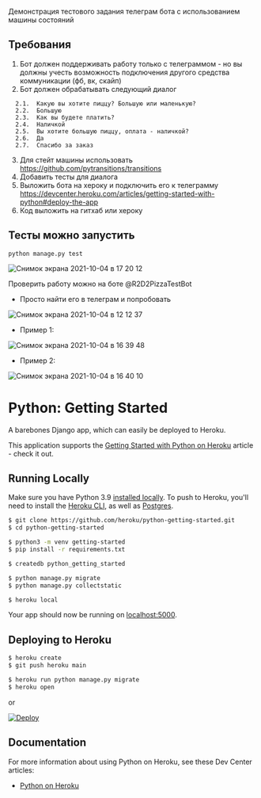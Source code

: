Демонстрация тестового задания телеграм бота с использованием машины состояний

## Требования
1.	Бот должен поддерживать работу только с телеграммом - но вы должны учесть возможность подключения другого средства коммуникации (фб, вк, скайп)
2.	Бот должен обрабатывать следующий диалог
```
  2.1.	Какую вы хотите пиццу? Большую или маленькую?
  2.2.	Большую
  2.3.	Как вы будете платить?
  2.4.	Наличкой
  2.5.	Вы хотите большую пиццу, оплата - наличкой?
  2.6.	Да
  2.7.	Спасибо за заказ
```
3.	Для стейт машины использовать https://github.com/pytransitions/transitions
4.	Добавить тесты для диалога
5.	Выложить бота на хероку и подключить его к телеграмму
          https://devcenter.heroku.com/articles/getting-started-with-python#deploy-the-app
6.	Код выложить на гитхаб или хероку


## Тесты можно запустить
```
python manage.py test
```
![Снимок экрана 2021-10-04 в 17 20 12](https://user-images.githubusercontent.com/23146508/135826124-2164634a-399d-4a9f-9ff1-07dca8cc60b4.png)


Проверить работу можно на боте @R2D2PizzaTestBot

- Просто найти его в телеграм и попробовать

![Снимок экрана 2021-10-04 в 12 12 37](https://user-images.githubusercontent.com/23146508/135820382-d45226fe-32be-4626-990c-cb42a26f0908.png)

- Пример 1:

![Снимок экрана 2021-10-04 в 16 39 48](https://user-images.githubusercontent.com/23146508/135820429-57b20deb-0ede-4c0c-9da0-10993672c124.png)

- Пример 2:

![Снимок экрана 2021-10-04 в 16 40 10](https://user-images.githubusercontent.com/23146508/135820436-d6632cf4-c202-4b8d-afe7-45271ae9c030.png)


# Python: Getting Started

A barebones Django app, which can easily be deployed to Heroku.

This application supports the [Getting Started with Python on Heroku](https://devcenter.heroku.com/articles/getting-started-with-python) article - check it out.

## Running Locally

Make sure you have Python 3.9 [installed locally](https://docs.python-guide.org/starting/installation/). To push to Heroku, you'll need to install the [Heroku CLI](https://devcenter.heroku.com/articles/heroku-cli), as well as [Postgres](https://devcenter.heroku.com/articles/heroku-postgresql#local-setup).

```sh
$ git clone https://github.com/heroku/python-getting-started.git
$ cd python-getting-started

$ python3 -m venv getting-started
$ pip install -r requirements.txt

$ createdb python_getting_started

$ python manage.py migrate
$ python manage.py collectstatic

$ heroku local
```

Your app should now be running on [localhost:5000](http://localhost:5000/).

## Deploying to Heroku

```sh
$ heroku create
$ git push heroku main

$ heroku run python manage.py migrate
$ heroku open
```
or

[![Deploy](https://www.herokucdn.com/deploy/button.svg)](https://heroku.com/deploy)

## Documentation

For more information about using Python on Heroku, see these Dev Center articles:

- [Python on Heroku](https://devcenter.heroku.com/categories/python)
